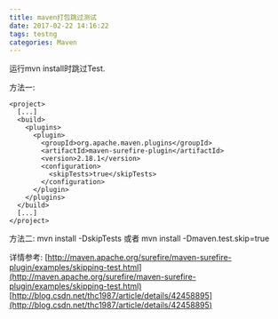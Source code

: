 ```yaml
---
title: maven打包跳过测试
date: 2017-02-22 14:16:22
tags: testng
categories: Maven
---
```

运行mvn install时跳过Test.
<!--more-->
方法一:
```
<project> 
  [...] 
  <build>
    <plugins> 
      <plugin> 
        <groupId>org.apache.maven.plugins</groupId>  
        <artifactId>maven-surefire-plugin</artifactId>  
        <version>2.18.1</version>  
        <configuration>  
          <skipTests>true</skipTests>  
        </configuration>  
      </plugin> 
    </plugins> 
  </build> 
  [...] 
</project> 
```

方法二:
mvn install -DskipTests
或者
mvn install -Dmaven.test.skip=true
 
详情参考:
[http://maven.apache.org/surefire/maven-surefire-plugin/examples/skipping-test.html](http://maven.apache.org/surefire/maven-surefire-plugin/examples/skipping-test.html)
[http://blog.csdn.net/thc1987/article/details/42458895](http://blog.csdn.net/thc1987/article/details/42458895)


